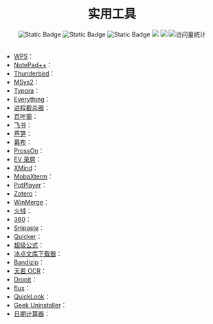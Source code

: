 <div align="center">
<h1>实用工具</h1>
</div>



<div align="center">
    <img alt="Static Badge" src="https://img.shields.io/badge/QQ-1482275402-red">
    <img alt="Static Badge" src="https://img.shields.io/badge/%E5%BE%AE%E4%BF%A1-lizhengxiao99-green">
    <img alt="Static Badge" src="https://img.shields.io/badge/Email-dauger%40126.com-brown">
    <a href="https://blog.csdn.net/daoge2666/"><img src="https://img.shields.io/badge/CSDN-论坛-c32136" /></a>
    <a href="https://www.zhihu.com/people/dao-ge-92-60/"><img src="https://img.shields.io/badge/Zhihu-知乎-blue" /></a>
    <img src="https://komarev.com/ghpvc/?username=LiZhengXiao99&label=Views&color=0e75b6&style=flat" alt="访问量统计" />
</div>
<br/>

* [WPS](https://www.wps.cn/)：
* [NotePad++](https://notepad.plus/)：
* [Thunderbird](https://www.thunderbird.net/zh-CN/)：
* [MSys2](https://www.msys2.org/)：
* [Typora](https://typoraio.cn/)：
* [Everything](https://www.voidtools.com/zh-cn/)：
* [进程截杀器](http://shajincheng.com/)：
* [百叶窗](https://shutters.160.com/)：
* [飞书](https://www.feishu.cn/)：
* [芦笋](https://lusun.com/)：
* [幕布](https://mubu.com/home)：
* [ProssOn](https://www.processon.com/)：
* [EV 录屏](https://www.ieway.cn/)：
* [XMind](https://xmind.cn/)：
* [MobaXterm](https://mobaxterm.mobatek.net/)：
* [PotPlayer](https://potplayer.tv/)：
* [Zotero](https://www.zotero.org/)：
* [WinMerge](https://winmerge.org/)：
* [火绒](https://www.huorong.cn/)：
* [360](https://www.360.cn/)：
* [Snipaste](https://www.snipaste.com/)：
* [Quicker](https://getquicker.net/)：
* [超级公式](https://www.ocrmath.com/)：
* [冰点文库下载器](http://www.bingdian001.com/)：
* [Bandizip](https://bandizip.zhangfan131.cn/)：
* [天若 OCR](https://ocr.tianruo.net/)：
* [Dropit](http://www.dropitproject.com/)：
* [flux](https://justgetflux.com/)：
* [QuickLook](https://github.com/QL-Win/QuickLook)：
* [Geek Uninstaller](https://geekuninstaller.com/)：
* [日期计算器](https://www.ri7.com.cn/)：